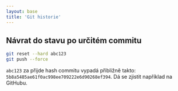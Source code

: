 ```yaml
---
layout: base
title: 'Git historie'
---
```


## Návrat do stavu po určitém commitu

```bash
git reset --hard abc123
git push --force
```

`abc123` za přijde hash commitu vypadá přibližně takto: `5b8a5485ae61f0ac998ee709222e6d90268ef394`. Dá se zjistit například na GitHubu.
